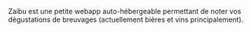 Zaibu est une petite webapp auto-hébergeable permettant de noter vos dégustations de breuvages (actuellement bières et vins principalement).
